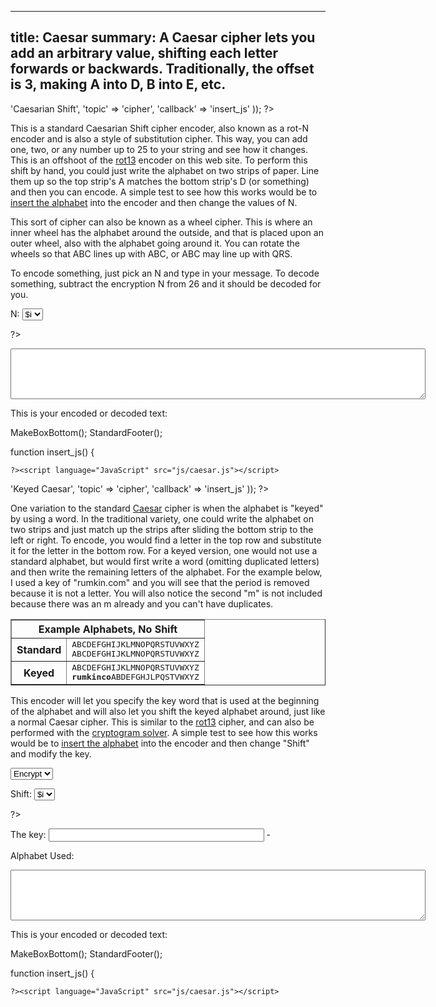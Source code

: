 ----
title: Caesar
summary: A Caesar cipher lets you add an arbitrary value, shifting each letter forwards or backwards. Traditionally, the offset is 3, making A into D, B into E, etc.
----
<?php

require '../../functions.inc';
StandardHeader(array(
		'title' => 'Caesarian Shift',
		'topic' => 'cipher',
		'callback' => 'insert_js'
	));

?>

<p>This is a standard Caesarian Shift cipher encoder, also known as
a rot-N encoder and is also a style of substitution cipher.  This way, you can add one, two, or any number up
to 25 to your string and see how it changes.  This is an offshoot of the <a
href="rot13.php">rot13</a> encoder on this web site.  To perform this shift
by hand, you could just write the alphabet on two strips of paper.  Line
them up so the top strip's A matches the bottom strip's D (or something) and
then you can encode.  A simple test to see how this works would be to <a
href="#" onclick="insert_alphabet(); return false">insert the alphabet</a>
into the encoder and then change the values of N.</p>

<p>This sort of cipher can also be known as a wheel cipher.  This is where
an inner wheel has the alphabet around the outside, and that is placed upon
an outer wheel, also with the alphabet going around it.  You can rotate the
wheels so that ABC lines up with ABC, or ABC may line up with QRS.</p>

<p>To encode something, just pick an N and type in your message.  To decode
something, subtract the encryption N from 26 and it should be decoded for
you.</p>

<form name="encoder" method=post action="#" onsubmit="return false;">
<P>N:  <select name=N>
<?php

for ($i = 0; $i < 26; $i ++) {
	echo "<option value=$i>$i</option>\n";
}

?>
</select>
<p><textarea name="text" rows="5" cols="80"></textarea></p>
</form>
<p>This is your encoded or decoded text:</p>
<?php MakeBoxTop('center'); ?>
<span id='caesar'></span>
<?php

MakeBoxBottom();
StandardFooter();


function insert_js() {

	?><script language="JavaScript" src="js/caesar.js"></script>
<script language="JavaScript" src="js/util.js"></script>
<script language="JavaScript"><!--
// This code was written by Tyler Akins and placed in the public domain.
// It would be nice if you left this header intact.  http://rumkin.com

function start_update()
{
   if (! document.getElementById)
   {
      alert('Sorry, you need a newer browser.');
      return;
   }

   if ((! document.Caesar_Loaded) || (! document.Util_Loaded) ||
       (! document.getElementById('caesar')))
   {
      window.setTimeout('start_update()', 100);
      return;
   }
   upd();
}


function upd()
{
   if (IsUnchanged(document.encoder.N) *
       IsUnchanged(document.encoder.text))
   {
      window.setTimeout('upd()', 100);
      return;
   }

   var e = document.getElementById('caesar');

   if (document.encoder.text.value == '')
   {
      e.innerHTML = 'Type in a message and see the results here!';
   }
   else
   {
      e.innerHTML = SwapSpaces(HTMLEscape(Caesar(1, document.encoder.text.value,
         document.encoder.N.value * 1)));
   }

   window.setTimeout('upd()', 100);
}

function insert_alphabet()
{
   document.encoder.text.value = "ABCDEFGHIJKLMNOPQRSTUVWXYZ";
}

window.setTimeout('start_update()', 100);

// --></script>
<?php
}

----
title: Caesar with Keyed Alphabet
summary: Similar to a Caesar cipher, but you first alter the encoded alphabet with a word or phrase
----
<?php

require '../../functions.inc';
StandardHeader(array(
		'title' => 'Keyed Caesar',
		'topic' => 'cipher',
		'callback' => 'insert_js'
	));

?>

<p>One variation to the standard <a href="caesar.php">Caesar</a> cipher is
when the alphabet is "keyed" by using a word.  In the traditional variety,
one could write the alphabet on two strips and just match up the strips
after sliding the bottom strip to the left or right.  To encode, you would
find a letter in the top row and substitute it for the letter in the bottom
row.  For a keyed version, one would not use a standard alphabet, but would
first write a word (omitting duplicated letters) and then write the
remaining letters of the alphabet.  For the example below, I used a key of
"rumkin.com" and you will see that the period is removed because it is not
a letter.  You will also notice the second "m" is not included
because there was an m already and you can't have duplicates.</p>

<table align=center border=1 cellpadding=3 cellspacing=0>
<tr><th colspan=2>Example Alphabets, No Shift</th></td>
<tr><th>Standard</th><td><tt>ABCDEFGHIJKLMNOPQRSTUVWXYZ<br>
ABCDEFGHIJKLMNOPQRSTUVWXYZ</tt></td></tr>
<tr><th>Keyed</th><td><tt>ABCDEFGHIJKLMNOPQRSTUVWXYZ<br>
<b>rumkinco</b>ABDEFGHJLPQSTVWXYZ</tt></td></tr>
</table>

<p>This encoder will let you specify the key word that is used at the
beginning of the alphabet and will also let you shift the keyed alphabet
around, just like a normal Caesar cipher.  This is similar to the <a
href="rot13.php">rot13</a> cipher, and can also be performed with the <a
href="cryptogram.php">cryptogram solver</a>.  A simple test to see how this
works would be to <a href="#" onclick="insert_alphabet(); return false">insert
the alphabet</a> into the encoder and then change "Shift" and modify
the key.</p>

<form name="encoder" method=post action="#" onsubmit="return false;">
<p><select name="encdec">
   <option value="1">Encrypt
   <option value="-1">Decrypt
</select>
<P>Shift:  <select name=N>
<?php

for ($i = 0; $i < 26; $i ++) {
	echo "<option value=$i>$i</option>\n";
}

?>
</select>
<p>The key:  <input type=text name=key size=40 value=""> -
<span id="Keymaker0" target="document.encoder.key.value"></span></p>
<p>Alphabet Used:  <tt><b><span id='alphabet'></span></b></tt></p>
<p><textarea name="text" rows="5" cols="80"></textarea></p>
</form>
<p>This is your encoded or decoded text:</p>
<?php MakeBoxTop('center'); ?>
<span id='caesar'></span>
<?php

MakeBoxBottom();
StandardFooter();


function insert_js() {

	?><script language="JavaScript" src="js/caesar.js"></script>
<script language="JavaScript" src="js/keymaker.js"></script>
<script language="JavaScript" src="js/util.js"></script>
<script language="JavaScript"><!--
// This code was written by Tyler Akins and placed in the public domain.
// It would be nice if you left this header intact.  http://rumkin.com


function start_update()
{
   if (! document.getElementById)
   {
      alert('Sorry, you need a newer browser.');
      return;
   }

   if ((! document.Caesar_Loaded) || (! document.Util_Loaded) ||
       (! document.Keymaker_Loaded) ||
       (! document.getElementById('caesar')))
   {
      window.setTimeout('start_update()', 100);
      return;
   }
   Keymaker_Start();
   upd();
}


function upd()
{
   var e, keyunchanged = 1, textunchanged = 1;

   if (! IsUnchanged(document.encoder.key))
   {
      keyunchanged = 0;
      e = document.getElementById('alphabet');
      e.innerHTML = HTMLEscape(MakeKeyedAlphabet(document.encoder.key.value));
   }

   if (! IsUnchanged(document.encoder.text))
   {
      textunchanged = 0;
      ResizeTextArea(document.encoder.text);
   }

   if (keyunchanged *
       textunchanged *
       IsUnchanged(document.encoder.N) *
       IsUnchanged(document.encoder.encdec))
   {
      window.setTimeout('upd()', 100);
      return;
   }

   e = document.getElementById('caesar');

   if (document.encoder.text.value == '')
   {
      e.innerHTML = 'Type a message and see the results here!';
   }
   else
   {
      e.innerHTML = SwapSpaces(HTMLEscape(Caesar(document.encoder.encdec.value * 1,
         document.encoder.text.value, document.encoder.N.value * 1,
	 document.encoder.key.value)));
   }

   window.setTimeout('upd()', 100);
}

function insert_alphabet()
{
   document.encoder.text.value = "ABCDEFGHIJKLMNOPQRSTUVWXYZ";
   upd();
}

function ZapSpaces()
{
   var i, s = "", t;

   t = document.encoder.text.value;
   for (i = 0; i < t.length; i ++)
   {
      if (t.charAt(i) != ' ')
      {
         s += t.charAt(i);
      }
   }
   document.encoder.text.value = s;
   upd();
}

window.setTimeout('start_update()', 100);

// --></script>
<?php
}

